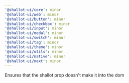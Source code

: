 ```yaml
---
'@shallot-ui/core': minor
'@shallot-ui/web': minor
'@shallot-ui/button': minor
'@shallot-ui/checkbox': minor
'@shallot-ui/input': minor
'@shallot-ui/modal': minor
'@shallot-ui/switch': minor
'@shallot-ui/tag': minor
'@shallot-ui/theme': minor
'@shallot-ui/utils': minor
'@shallot-ui/native': minor
'@shallot-ui/next': minor
---
```


Ensures that the shallot prop doesn't make it into the dom
